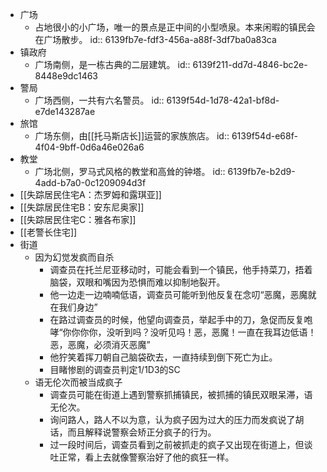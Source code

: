 - 广场
	- 占地很小的小广场，唯一的景点是正中间的小型喷泉。本来闲暇的镇民会在广场散步。
	  id:: 6139fb7e-fdf3-456a-a88f-3df7ba0a83ca
- 镇政府
	- 广场南侧，是一栋古典的二层建筑。
	  id:: 6139f211-dd7d-4846-bc2e-8448e9dc1463
- 警局
	- 广场西侧，一共有六名警员。
	  id:: 6139f54d-1d78-42a1-bf8d-e7de143287ae
- 旅馆
	- 广场东侧，由[[托马斯店长]]运营的家族旅店。
	  id:: 6139f54d-e68f-4f04-9bff-0d6a46e026a6
- 教堂
	- 广场北侧，罗马式风格的教堂和高耸的钟塔。
	  id:: 6139fb7e-b2d9-4add-b7a0-0c1209094d3f
- [[失踪居民住宅A：杰罗姆和露琪亚]]
- [[失踪居民住宅B：安东尼奥家]]
- [[失踪居民住宅C：雅各布家]]
- [[老警长住宅]]
- 街道
	- 因为幻觉发疯而自杀
		- 调查员在托兰尼亚移动时，可能会看到一个镇民，他手持菜刀，捂着脑袋，双眼和嘴因为恐惧而难以抑制地裂开。
		- 他一边走一边喃喃低语，调查员可能听到他反复在念叨“恶魔，恶魔就在我们身边”
		- 在路过调查员的时候，他望向调查员，举起手中的刀，急促而反复咆哮“你你你你，没听到吗？没听见吗！恶，恶魔！一直在我耳边低语！恶，恶魔，必须消灭恶魔”
		- 他狞笑着挥刀朝自己脑袋砍去，一直持续到倒下死亡为止。
		- 目睹惨剧的调查员判定1/1D3的SC
	- 语无伦次而被当成疯子
		- 调查员可能在街道上遇到警察抓捕镇民，被抓捕的镇民双眼呆滞，语无伦次。
		- 询问路人，路人不以为意，认为疯子因为过大的压力而发疯说了胡话，而且解释说警察会矫正分疯子的行为。
		- 过一段时间后，调查员看到之前被抓走的疯子又出现在街道上，但谈吐正常，看上去就像警察治好了他的疯狂一样。